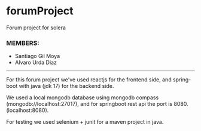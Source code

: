 # forumProject

Forum project for solera


### MEMBERS:

- Santiago Gil Moya
- Alvaro Urda Diaz

--------------------------

For this forum project we've used reactjs for the frontend side, and spring-boot with java (jdk 17) for the backend side.

We used a local mongodb database using mongodb compass (mongodb://localhost:27017), and for springboot rest api the port is 8080. (localhost:8080).



For testing we used selenium + junit for a maven project in java.